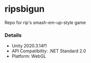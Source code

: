 # ripsbigun
Repo for rip's smash-em-up-style game

### Details
- Unity 2020.3.14f1
- API Compatibility: .NET Standard 2.0
- Platform: WebGL

